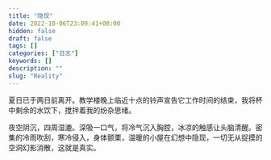 ```yaml
---
title: "隐现"
date: 2022-10-06T23:09:41+08:00
hidden: false
draft: false
tags: []
categories: ["日志"]
keywords: []
description: ""
slug: "Reality"
---
```

夏日已于两日前离开。教学楼晚上临近十点的铃声宣告它工作时间的结束，我将杯中剩余的水饮下，搅拌着我的纷杂思绪。

夜空阴沉，四周湿漉。深吸一口气，将冷气沉入胸腔，冰凉的触感让头脑清醒。密集的冷雨吹刮，寒冷侵入，身体颤栗，温暖的小屋在幻想中隐现，一切无从捉摸的空洞幻影消散，这就是真实。

